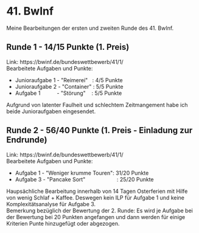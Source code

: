 # 41. BwInf
Meine Bearbeitungen der ersten und zweiten Runde des 41. BwInf.

## Runde 1 - 14/15 Punkte (1. Preis)
<p>
Link: https://bwinf.de/bundeswettbewerb/41/1/ <br>
Bearbeitete Aufgaben und Punkte: 
  
  - Junioraufgabe 1 - "Reimerei" $~$ : 4/5 Punkte
  - Junioraufgabe 2 - "Container" : 5/5 Punkte
  - Aufgabe 1 $~~~~~~~~~$ - "Störung"  $~~$ : 5/5 Punkte

 Aufgrund von latenter Faulheit und schlechtem Zeitmangement habe ich beide Junioraufgaben eingesendet.
</p>

## Runde 2 - 56/40 Punkte (1. Preis - Einladung zur Endrunde)
<p>
Link: https://bwinf.de/bundeswettbewerb/41/1/ <br>
Bearbeitete Aufgaben und Punkte: 
  
  - Aufgabe 1 - "Weniger krumme Touren": 31/20  Punkte
  - Aufgabe 3 - "Pancake Sort" $~~~~~~~~~~~~~~~~~~~~$: 25/20 Punkte
  
Haupsächliche Bearbeitung innerhalb von 14 Tagen Osterferien mit Hilfe von wenig Schlaf + Kaffee. Deswegen kein ILP für Aufgabe 1 und keine Komplexitätsanalyse für Aufgabe 3.<br>
Bemerkung bezüglich der Bewertung der 2. Runde: Es wird je Aufgabe bei der Bewertung bei 20 Punkten angefangen und dann werden für einige Kriterien Punte hinzugefügt oder abgezogen.
</p>
